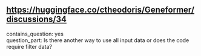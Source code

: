 ## https://huggingface.co/ctheodoris/Geneformer/discussions/34

contains_question: yes  
question_part: Is there another way to use all input data or does the code require filter data?